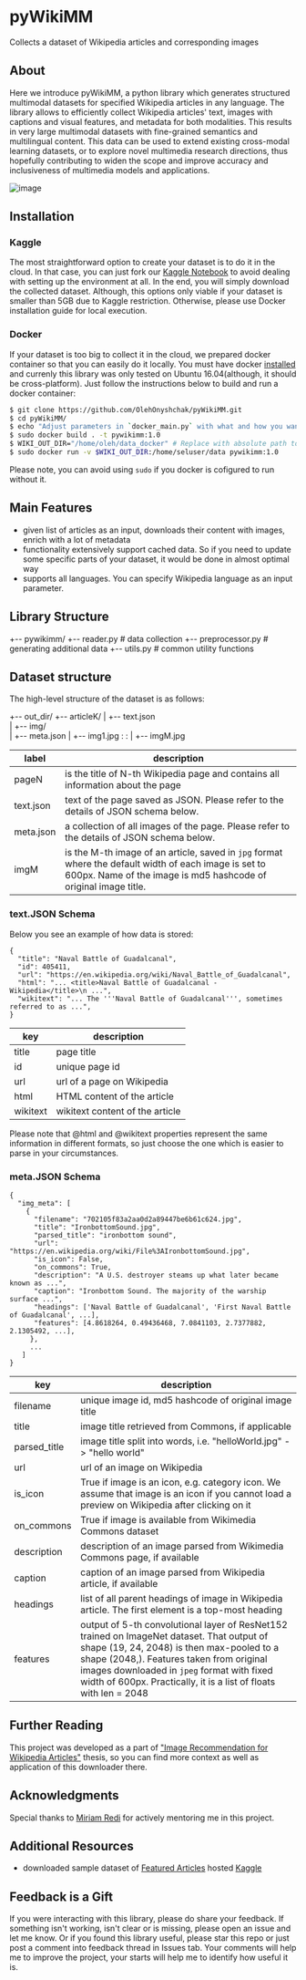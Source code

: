 # pyWikiMM
Collects a dataset of Wikipedia articles and corresponding images

## About
Here we introduce pyWikiMM, a python library which generates structured multimodal datasets for specified Wikipedia articles in any language. The library allows to efficiently collect Wikipedia articles' text, images with captions and visual features, and metadata for both modalities. This results in very large multimodal datasets with fine-grained semantics and multilingual content. This data can be used to extend existing cross-modal learning datasets, or to explore novel multimedia research directions, thus hopefully contributing to widen the scope and improve accuracy and inclusiveness of multimedia models and applications.

![image](doc/res/properties_overview.png)

## Installation
### Kaggle
The most straightforward option to create your dataset is to do it in the cloud. In that case, you can just fork our [Kaggle Notebook](https://www.kaggle.com/jacksoncrow/data-collection-demo) to avoid dealing with setting up the environment at all. In the end, you will simply download the collected dataset. Although, this options only viable if your dataset is smaller than 5GB due to Kaggle restriction. Otherwise, please use Docker installation guide for local execution.
### Docker
If your dataset is too big to collect it in the cloud, we prepared docker container so that you can easily do it locally. You must have docker [installed](https://docs.docker.com/engine/install/) and currenly this library was only tested on Ubuntu 16.04(although, it should be cross-platform). Just follow the instructions below to build and run a docker container:
```bash
$ git clone https://github.com/OlehOnyshchak/pyWikiMM.git
$ cd pyWikiMM/
$ echo "Adjust parameters in `docker_main.py` with what and how you want to download"
$ sudo docker build . -t pywikimm:1.0
$ WIKI_OUT_DIR="/home/oleh/data_docker" # Replace with absolute path to your local folder
$ sudo docker run -v $WIKI_OUT_DIR:/home/seluser/data pywikimm:1.0
```
Please note, you can avoid using `sudo` if you docker is cofigured to run without it.

## Main Features
* given list of articles as an input, downloads their content with images, enrich with a lot of metadata
* functionality extensively support cached data. So if you need to update some specific parts of your dataset, it would be done in almost optimal way
* supports all languages. You can specify Wikipedia language as an input parameter.

## Library Structure
+-- pywikimm/
    +-- reader.py  # data collection
    +-- preprocessor.py # generating additional data
    +-- utils.py  # common utility functions

## Dataset structure
The high-level structure of the dataset is as follows:

+-- out_dir/
    +-- articleK/
    |   +-- text.json  
    |   +-- img/  
    |       +-- meta.json
    |       +-- img1.jpg
    :       :
    |       +-- imgM.jpg
       

label      | description
---------  | ----------
pageN      | is the title of N-th Wikipedia page and contains all information about the page
text.json  | text of the page saved as JSON. Please refer to the details of JSON schema below.
meta.json  | a collection of all images of the page. Please refer to the details of JSON schema below.
imgM       | is the M-th image of an article, saved in `jpg` format where the default width of each image is set to 600px. Name of the image is md5 hashcode of original image title. 
 
### text.JSON Schema
Below you see an example of how data is stored:

    {
      "title": "Naval Battle of Guadalcanal",
      "id": 405411,
      "url": "https://en.wikipedia.org/wiki/Naval_Battle_of_Guadalcanal",
      "html": "... <title>Naval Battle of Guadalcanal - Wikipedia</title>\n ...",
      "wikitext": "... The '''Naval Battle of Guadalcanal''', sometimes referred to as ...",
    }
key           | description
------------  | --------------
title         | page title
id            | unique page id
url           | url of a page on Wikipedia
html          | HTML content of the article
wikitext      | wikitext content of the article
    
Please note that @html and @wikitext properties represent the same information in different formats, so just choose the one which is easier to parse in your circumstances.


### meta.JSON Schema

    {
      "img_meta": [
        {
          "filename": "702105f83a2aa0d2a89447be6b61c624.jpg",
          "title": "IronbottomSound.jpg",
          "parsed_title": "ironbottom sound",
          "url": "https://en.wikipedia.org/wiki/File%3AIronbottomSound.jpg",
          "is_icon": False,
          "on_commons": True,
          "description": "A U.S. destroyer steams up what later became known as ...",
          "caption": "Ironbottom Sound. The majority of the warship surface ...",
          "headings": ['Naval Battle of Guadalcanal', 'First Naval Battle of Guadalcanal', ...],
          "features": [4.8618264, 0.49436468, 7.0841103, 2.7377882, 2.1305492, ...],
         },
         ...
       ]
    }

key           | description
------------  | --------------
filename      |  unique image id, md5 hashcode of original image title
title         |  image title retrieved from Commons, if applicable
parsed_title  | image title split into words, i.e. "helloWorld.jpg" -> "hello world"
url           | url of an image on Wikipedia
is_icon       | True if image is an icon, e.g. category icon. We assume that image is an icon if you cannot load a preview on Wikipedia after clicking on it
on_commons    | True if image is available from Wikimedia Commons dataset
description   | description of an image parsed from Wikimedia Commons page, if available
caption       | caption of an image parsed from Wikipedia article, if available
headings      | list of all parent headings of image in Wikipedia article. The first element is a top-most heading
features      | output of 5-th convolutional layer of ResNet152 trained on ImageNet dataset. That output of shape (19, 24, 2048) is then max-pooled to a shape (2048,). Features taken from original images downloaded in `jpeg` format with fixed width of 600px. Practically, it is a list of floats with len = 2048

## Further Reading
This project was developed as a part of ["Image Recommendation for Wikipedia Articles"](http://dx.doi.org/10.13140/RG.2.2.17463.27042) thesis, so you can find more context as well as application of this downloader there.

## Acknowledgments
Special thanks to [Miriam Redi](http://www.visionresearchwitch.com/) for actively mentoring me in this project.

## Additional Resources 
* downloaded sample dataset of [Featured Articles](https://en.wikipedia.org/wiki/Wikipedia:Featured_articles) hosted [Kaggle](https://www.kaggle.com/jacksoncrow/extended-wikipedia-multimodal-dataset)
## Feedback is a Gift
If you were interacting with this library, please do share your feedback. If something isn't working, isn't clear or is missing, please open an issue and let me know. Or if you found this library useful, please star this repo or just post a comment into feedback thread in Issues tab. Your comments will help me to improve the project, your starts will help me to identify how useful it is.
